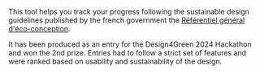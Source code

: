 This tool helps you track your progress following the sustainable design guidelines published by the french government the [Référentiel général d'éco-conception](https://ecoresponsable.numerique.gouv.fr/publications/referentiel-general-ecoconception/).

It has been produced as an entry for the Design4Green 2024 Hackathon and won the 2nd prize. Entries had to follow a strict set of features and were ranked based on usability and sustainability of the design.

